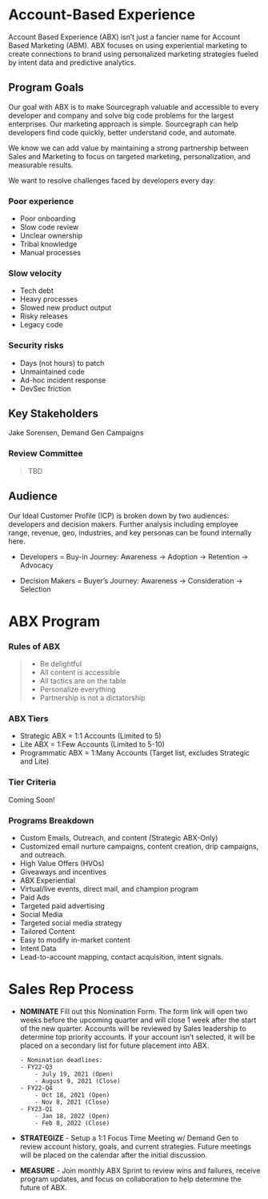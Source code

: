 # Account-Based Experience

Account Based Experience (ABX) isn’t just a fancier name for Account Based Marketing (ABM). ABX focuses on using experiential marketing to create connections to brand using personalized marketing strategies fueled by intent data and predictive analytics.

## Program Goals

Our goal with ABX is to make Sourcegraph valuable and accessible to every developer and company and solve big code problems for the largest enterprises. Our marketing approach is simple. Sourcegraph can help developers find code quickly, better understand code, and automate.

We know we can add value by maintaining a strong partnership between Sales and Marketing to focus on targeted marketing, personalization, and measurable results.

We want to resolve challenges faced by developers every day:

### Poor experience

- Poor onboarding
- Slow code review
- Unclear ownership
- Tribal knowledge
- Manual processes

### Slow velocity

- Tech debt
- Heavy processes
- Slowed new product output
- Risky releases
- Legacy code

### Security risks

- Days (not hours) to patch
- Unmaintained code
- Ad-hoc incident response
- DevSec friction

## Key Stakeholders

Jake Sorensen, Demand Gen Campaigns

### Review Committee

> TBD

## Audience

Our Ideal Customer Profile (ICP) is broken down by two audiences: developers and decision makers. Further analysis including employee range, revenue, geo, industries, and key personas can be found internally here.

- Developers = Buy-in Journey: Awareness → Adoption → Retention → Advocacy

- Decision Makers = Buyer’s Journey: Awareness → Consideration → Selection

# ABX Program

### Rules of ABX

> - Be delightful
> - All content is accessible
> - All tactics are on the table
> - Personalize everything
> - Partnership is not a dictatorship

### ABX Tiers

- Strategic ABX = 1:1 Accounts (Limited to 5)
- Lite ABX = 1:Few Accounts (Limited to 5-10)
- Programmatic ABX = 1:Many Accounts (Target list, excludes Strategic and Lite)

### Tier Criteria

Coming Soon!

### Programs Breakdown

- Custom Emails, Outreach, and content (Strategic ABX-Only)
- Customized email nurture campaigns, content creation, drip campaigns, and outreach.
- High Value Offers (HVOs)
- Giveaways and incentives
- ABX Experiential
- Virtual/live events, direct mail, and champion program
- Paid Ads
- Targeted paid advertising
- Social Media
- Targeted social media strategy
- Tailored Content
- Easy to modify in-market content
- Intent Data
- Lead-to-account mapping, contact acquisition, intent signals.

# Sales Rep Process

- **NOMINATE**
  Fill out this Nomination Form. The form link will open two weeks before the upcoming quarter and will close 1 week after the start of the new quarter. Accounts will be reviewed by Sales leadership to determine top priority accounts. If your account isn’t selected, it will be placed on a secondary list for future placement into ABX.

      - Nomination deadlines:
      - FY22-Q3
          - July 19, 2021 (Open)
          - August 9, 2021 (Close)
      - FY22-Q4
          - Oct 18, 2021 (Open)
          - Nov 8, 2021 (Close)
      - FY23-Q1
          - Jan 18, 2022 (Open)
          - Feb 8, 2022 (Close)

- **STRATEGIZE** - Setup a 1:1 Focus Time Meeting w/ Demand Gen to review account history, goals, and current strategies. Future meetings will be placed on the calendar after the initial discussion.

- **MEASURE** - Join monthly ABX Sprint to review wins and failures, receive program updates, and focus on collaboration to help determine the future of ABX.
